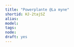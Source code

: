 ```yaml
---
title: "Powerplante @La myne"
shortid: HJ-2tajSZ
alias: 
model: 
tags: 
node: 
draft: yes
--- 
```

 